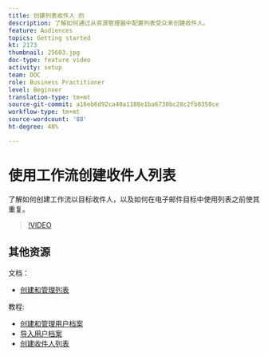 ```yaml
---
title: 创建列表收件人 的
description: 了解如何通过从资源管理器中配置列表受众来创建收件人。
feature: Audiences
topics: Getting started
kt: 2173
thumbnail: 25603.jpg
doc-type: feature video
activity: setup
team: DOC
role: Business Practitioner
level: Beginner
translation-type: tm+mt
source-git-commit: a16eb6d92ca40a1188e1ba6730bc28c2fb8358ce
workflow-type: tm+mt
source-wordcount: '88'
ht-degree: 48%

---
```



# 使用工作流创建收件人列表

了解如何创建工作流以目标收件人，以及如何在电子邮件目标中使用列表之前使其重复。

>[!VIDEO](https://video.tv.adobe.com/v/25603?quality=12)

## 其他资源

文档：

* [创建和管理列表](https://docs.adobe.com/content/help/zh-Hans/campaign-classic/using/getting-started/profile-management/creating-and-managing-lists.html)

教程:

* [创建和管理用户档案](/help/profile-management/create-and-manage-profiles.md)
* [导入用户档案](/help/data-management/importing-profiles.md)
* [创建收件人列表](/help/profile-management/creating-a-list-of-recipients.md)
